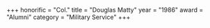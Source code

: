 +++
honorific = "Col."
title     = "Douglas Matty"
year      = "1986"
award     = "Alumni"
category  = "Military Service"
+++
